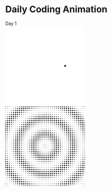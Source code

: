 # Daily Coding Animation

Day 1
</br>
<img width="250" height="250" src="./DotMovingCircle/DotMovingCircle.gif" alt="dots1" />
</br>
<img width="250" height="250" src="./PeriodicDotMoving/PeriodicDotMoving.gif" alt="dots2" />